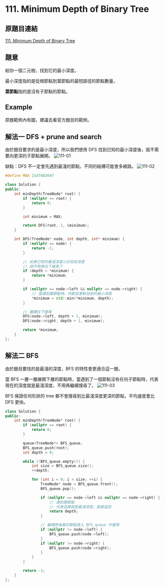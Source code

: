 # 111. Minimum Depth of Binary Tree

## 原題目連結
[111. Minimum Depth of Binary Tree](https://leetcode.com/problems/minimum-depth-of-binary-tree/description/)

## 題意
給你一個二元樹，找到它的最小深度。

最小深度指的是從根節點到葉節點的最短路徑的節點數量。

**葉節點**指的是沒有子節點的節點。

## Example
原題範例內有圖，建議去看官方題目的範例。

## 解法一 DFS + prune and search

由於題目要求的是最小深度，所以我們使用 DFS 找到已知的最小深度後，就不需要向更深的子節點展開。
![111-01](https://github.com/user-attachments/assets/62ae3e97-c453-4f1c-9da9-58f3f300537e)

缺點：DFS 不一定會先遇到最淺的節點，不同的結構可能會多繞路。
![111-02](https://github.com/user-attachments/assets/334c6f4a-b3e8-40d9-b11b-00f619c71cf8)

```c++
#define MAX 2147483647

class Solution {
public:
    int minDepth(TreeNode* root) {
        if (nullptr == root) {
            return 0;
        }

        int minimum = MAX;

        return DFS(root, 1, &minimum);
    }

    int DFS(TreeNode* node, int depth, int* minimum) {
        if (nullptr == node) {
            return -1;
        }

        // 如果已知的最淺深度小於目前深度
        // 就不用再往下搜尋了
        if (depth > *minimum) {
            return *minimum;
        }

        if (nullptr == node->left && nullptr == node->right) {
            // 當遇到葉節點時，判斷並更新目前的最小深度
            *minimum = std::min(*minimum, depth);
        }

        // 繼續往下搜尋
        DFS(node->left, depth + 1, minimum);
        DFS(node->right, depth + 1, minimum);

        return *minimum;
    }
};
```


## 解法二 BFS

由於題目要找的是最淺的深度，BFS 的特性會更適合這一題。

當 BFS 一層一層展開下層的節點時，當遇到了一個節點沒有任何子節點時，代表現在的深度就是最淺深度，不用再繼續搜尋了。
![111-03](https://github.com/user-attachments/assets/b1611f61-f10e-46b2-9c0d-98e9aacfc3ca)

BFS 保證任何形狀的 tree 都不會搜尋到比最淺深度更深的節點，平均速度會比 DFS 更快。

```c++
class Solution {
public:
    int minDepth(TreeNode* root) {
        if (nullptr == root) {
            return 0;
        }

        queue<TreeNode*> BFS_queue;
        BFS_queue.push(root);
        int depth = 0;

        while (!BFS_queue.empty()) {
            int size = BFS_queue.size();
            ++depth;

            for (int i = 0; i < size; ++i) {
                TreeNode* node = BFS_queue.front();
                BFS_queue.pop();

                if (nullptr == node->left && nullptr == node->right) {
                    // 遇到葉節點
                    // 代表這裡就是最淺深度，直接返回
                    return depth;
                }

                // 繼續將後面的節點放入 BFS_queue 中搜尋
                if (nullptr != node->left) {
                    BFS_queue.push(node->left);
                }
                if (nullptr != node->right) {
                    BFS_queue.push(node->right);
                }
            }
        }

        return -1;
    }
};
```
